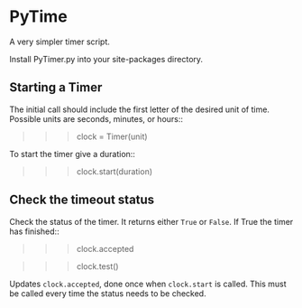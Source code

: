 PyTime
======

A very simpler timer script. 

Install PyTimer.py into your site-packages directory. 


Starting a Timer
----------
The initial call should include the first letter of the desired unit of time. Possible units are seconds, minutes, or hours::

>>> clock = Timer(unit)


To start the timer give a duration::

>>> clock.start(duration)


Check the timeout status
------------------------
Check the status of the timer. It returns either ```True``` or ```False```. If True the timer has finished::


>>> clock.accepted



>>> clock.test()

Updates ```clock.accepted```, done once when ```clock.start``` is called. This must be called every time the status needs to be checked. 